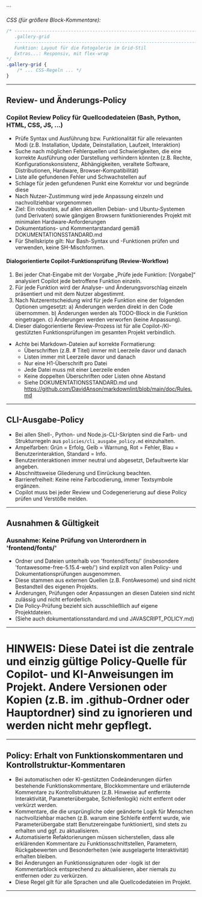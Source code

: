 <!--
# Copilot/KI-Policy – Fotobox-Projekt

---

## Inhaltsverzeichnis

1. [Projektüberblick & Hinweise](#projektüberblick--hinweise)
2. [Code-Kommentar- und Dokumentationsstandard](#code-kommentar--und-dokumentationsstandard)
3. [Review- und Änderungs-Policy](#review--und-änderungs-policy)
4. [CLI-Ausgabe-Policy](#cli-ausgabe-policy)
5. [Ausnahmen & Gültigkeit](#ausnahmen--gültigkeit)

---

## Projektüberblick & Hinweise

- Backend: Python (z.B. Flask) für Kamerasteuerung und Fotoverwaltung
- Frontend: HTML/JS für Weboberfläche (Fotos aufnehmen, anzeigen)
- Zielplattform: Linux (Entwicklung aktuell auf Windows)
- Backend sollte REST-API für Fotoaufnahme und -abruf bereitstellen
- Frontend kommuniziert per HTTP mit Backend
- Kameraansteuerung ggf. über Python-Module (z.B. picamera, subprocess)
- Platzhalter für Kamera-Code, falls Entwicklung ohne Hardware erfolgt

---

## Code-Kommentar- und Dokumentationsstandard

Das folgende Schema für Funktionskommentare ist für alle Quellcodedateien im Projekt verbindlich – unabhängig von der Sprache (Bash, Python, JavaScript, HTML, CSS).

**Allgemeine Vorgaben:**

- Rahmenlinien bestehen immer aus 71 (Bash) bzw. 78 (andere Sprachen) Bindestrichen oder dem passenden Kommentarzeichen.
- Nach dem Funktionsnamen folgt eine Zeile mit der Beschreibung.
- Optional können weitere Details, Parameter, Rückgabewerte, Besonderheiten ergänzt werden.
- Die Einrückung und die Punkte/Doppelpunkte müssen im gesamten Projekt konsistent sein.
- Nach der Definition aller lokalen Variablen/Konstanten innerhalb der Funktion folgt immer eine Leerzeile, bevor der eigentliche Funktionscode beginnt.
- Für Shellskripte ist ausschließlich Bash-Syntax zu verwenden (keine SH-Kompatibilität oder Mischformen).

**Beispiele für verschiedene Sprachen:**

_Bash:_
```bash
install_package() {
    # -----------------------------------------------------------------------
    # install_package
    # -----------------------------------------------------------------------
    # Funktion,: Installiert ein einzelnes Systempaket in gewünschter Version
    # .........  (optional, prüft Version und installiert ggf. gezielt)
    # Rückgabe.: 0 = OK
    # .........  1 = Fehler
    # .........  2 = Version installiert, aber nicht passend
    # Parameter: $1 = Paketname
    # .........  $2 = Version (optional)
    # Extras...: Nutzt apt-get, prüft nach Installation erneut
    local pkg="$1"
    local version="$2"

    # (ab hier Funktionscode)
}
```

_Python:_
```python
# ----------------------------------------------------------------------------
# def take_photo
# ----------------------------------------------------------------------------
# Funktion: Löst die Kamera aus und speichert das Foto im Zielverzeichnis
# Parameter: filename (str) – Zielpfad für das Foto
# Rückgabe: Pfad zur gespeicherten Datei oder None bei Fehler
# Extras...: Platzhalter für Hardwarezugriff, Logging integriert

def take_photo(filename):
    # ... Funktionscode ...
    pass
```

_JavaScript:_
```js
// ------------------------------------------------------------------------------
// function showGallery
// ------------------------------------------------------------------------------
// Funktion: Zeigt die Fotogalerie im Frontend an
// Parameter: images (Array) – Liste der Bildpfade
// Rückgabe: void
// Extras...: Baut das DOM dynamisch auf
function showGallery(images) {
    // ... Funktionscode ...
}
```

_HTML (für größere Funktionsblöcke/Skripte):_
```html
<!-- -------------------------------------------------------------------------- -->
<!-- gallery-section -->
<!-- -------------------------------------------------------------------------- -->
<!-- Funktion: Zeigt die Galerie mit allen aufgenommenen Fotos an
     Extras...: Wird per JavaScript dynamisch befüllt -->
<section id="gallery-section">
    <!-- ... HTML-Inhalt ... -->
</section>
```

_CSS (für größere Block-Kommentare):_
```css
/* -----------------------------------------------------------------------------
   .gallery-grid
   -----------------------------------------------------------------------------
   Funktion: Layout für die Fotogalerie im Grid-Stil
   Extras...: Responsiv, mit flex-wrap
*/
.gallery-grid {
    /* ... CSS-Regeln ... */
}
```

---

## Review- und Änderungs-Policy

### Copilot Review Policy für Quellcodedateien (Bash, Python, HTML, CSS, JS, ...)

- Prüfe Syntax und Ausführung bzw. Funktionalität für alle relevanten Modi (z.B. Installation, Update, Deinstallation, Laufzeit, Interaktion)
- Suche nach möglichen Fehlerquellen und Schwierigkeiten, die eine korrekte Ausführung oder Darstellung verhindern könnten (z.B. Rechte, Konfigurationskonsistenz, Abhängigkeiten, veraltete Software, Distributionen, Hardware, Browser-Kompatibilität)
- Liste alle gefundenen Fehler und Schwachstellen auf
- Schlage für jeden gefundenen Punkt eine Korrektur vor und begründe diese
- Nach Nutzer-Zustimmung wird jede Anpassung einzeln und nachvollziehbar vorgenommen
- Ziel: Ein robustes, auf allen aktuellen Debian- und Ubuntu-Systemen (und Derivaten) sowie gängigen Browsern funktionierendes Projekt mit minimalen Hardware-Anforderungen
- Dokumentations- und Kommentarstandard gemäß DOKUMENTATIONSSTANDARD.md
- Für Shellskripte gilt: Nur Bash-Syntax und -Funktionen prüfen und verwenden, keine SH-Mischformen.

#### Dialogorientierte Copilot-Funktionsprüfung (Review-Workflow)

1. Bei jeder Chat-Eingabe mit der Vorgabe „Prüfe jede Funktion: [Vorgabe]“ analysiert Copilot jede betroffene Funktion einzeln.
2. Für jede Funktion wird der Analyse- und Änderungsvorschlag einzeln präsentiert und mit dem Nutzer abgestimmt.
3. Nach Nutzerentscheidung wird für jede Funktion eine der folgenden Optionen umgesetzt:
   a) Änderungen werden direkt in den Code übernommen.
   b) Änderungen werden als TODO-Block in die Funktion eingetragen.
   c) Änderungen werden verworfen (keine Anpassung).
4. Dieser dialogorientierte Review-Prozess ist für alle Copilot-/KI-gestützten Funktionsprüfungen im gesamten Projekt verbindlich.

- Achte bei Markdown-Dateien auf korrekte Formatierung:
  - Überschriften (z.B. # Titel) immer mit Leerzeile davor und danach
  - Listen immer mit Leerzeile davor und danach
  - Nur eine H1-Überschrift pro Datei
  - Jede Datei muss mit einer Leerzeile enden
  - Keine doppelten Überschriften oder Listen ohne Abstand
  - Siehe DOKUMENTATIONSSTANDARD.md und https://github.com/DavidAnson/markdownlint/blob/main/doc/Rules.md

---

## CLI-Ausgabe-Policy

- Bei allen Shell-, Python- und Node.js-CLI-Skripten sind die Farb- und Strukturregeln aus `policies/cli_ausgabe_policy.md` einzuhalten.
- Ampelfarben: Grün = Erfolg, Gelb = Warnung, Rot = Fehler, Blau = Benutzerinteraktion, Standard = Info.
- Benutzerinteraktionen immer neutral und abgesetzt, Defaultwerte klar angeben.
- Abschnittsweise Gliederung und Einrückung beachten.
- Barrierefreiheit: Keine reine Farbcodierung, immer Textsymbole ergänzen.
- Copilot muss bei jeder Review und Codegenerierung auf diese Policy prüfen und Verstöße melden.

---

## Ausnahmen & Gültigkeit

### Ausnahme: Keine Prüfung von Unterordnern in 'frontend/fonts/'

- Ordner und Dateien unterhalb von 'frontend/fonts/' (insbesondere 'fontawesome-free-5.15.4-web/') sind explizit von allen Policy- und Dokumentationsprüfungen ausgenommen.
- Diese stammen aus externen Quellen (z.B. FontAwesome) und sind nicht Bestandteil des eigenen Projekts.
- Änderungen, Prüfungen oder Anpassungen an diesen Dateien sind nicht zulässig und nicht erforderlich.
- Die Policy-Prüfung bezieht sich ausschließlich auf eigene Projektdateien.
- (Siehe auch dokumentationsstandard.md und JAVASCRIPT_POLICY.md)

---

# HINWEIS: Diese Datei ist die zentrale und einzig gültige Policy-Quelle für Copilot- und KI-Anweisungen im Projekt. Andere Versionen oder Kopien (z.B. im .github-Ordner oder Hauptordner) sind zu ignorieren und werden nicht mehr gepflegt.

---

## Policy: Erhalt von Funktionskommentaren und Kontrollstruktur-Kommentaren

- Bei automatischen oder KI-gestützten Codeänderungen dürfen bestehende Funktionskommentare, Blockkommentare und erläuternde Kommentare zu Kontrollstrukturen (z.B. Hinweise auf entfernte Interaktivität, Parameterübergabe, Schleifenlogik) nicht entfernt oder verkürzt werden.
- Kommentare, die die ursprüngliche oder geänderte Logik für Menschen nachvollziehbar machen (z.B. warum eine Schleife entfernt wurde, wie Parameterübergabe statt Benutzereingabe funktioniert), sind stets zu erhalten und ggf. zu aktualisieren.
- Automatisierte Refaktorierungen müssen sicherstellen, dass alle erklärenden Kommentare zu Funktionsschnittstellen, Parametern, Rückgabewerten und Besonderheiten (wie ausgelagerte Interaktivität) erhalten bleiben.
- Bei Änderungen an Funktionssignaturen oder -logik ist der Kommentarblock entsprechend zu aktualisieren, aber niemals zu entfernen oder zu verkürzen.
- Diese Regel gilt für alle Sprachen und alle Quellcodedateien im Projekt.

---
